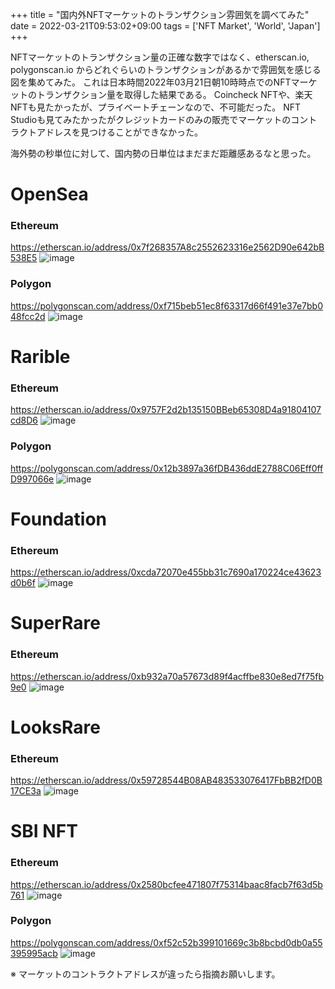 +++
title = "国内外NFTマーケットのトランザクション雰囲気を調べてみた"
date = 2022-03-21T09:53:02+09:00
tags = ['NFT Market', 'World', 'Japan']
+++

NFTマーケットのトランザクション量の正確な数字ではなく、etherscan.io, polygonscan.io からどれぐらいのトランザクションがあるかで雰囲気を感じる図を集めてみた。
これは日本時間2022年03月21日朝10時時点でのNFTマーケットのトランザクション量を取得した結果である。
Coincheck NFTや、楽天 NFTも見たかったが、プライベートチェーンなので、不可能だった。
NFT Studioも見てみたかったがクレジットカードのみの販売でマーケットのコントラクトアドレスを見つけることができなかった。

海外勢の秒単位に対して、国内勢の日単位はまだまだ距離感あるなと思った。

# OpenSea
### Ethereum
https://etherscan.io/address/0x7f268357A8c2552623316e2562D90e642bB538E5
![image](/images/post/2022-03-21/opensea-ethereum.png)

### Polygon
https://polygonscan.com/address/0xf715beb51ec8f63317d66f491e37e7bb048fcc2d
![image](/images/post/2022-03-21/opensea-polygon.png)

# Rarible
### Ethereum
https://etherscan.io/address/0x9757F2d2b135150BBeb65308D4a91804107cd8D6
![image](/images/post/2022-03-21/rarible-ethereum.png)

### Polygon
https://polygonscan.com/address/0x12b3897a36fDB436ddE2788C06Eff0ffD997066e
![image](/images/post/2022-03-21/rarible-polygon.png)

# Foundation
### Ethereum
https://etherscan.io/address/0xcda72070e455bb31c7690a170224ce43623d0b6f
![image](/images/post/2022-03-21/foundation-ethereum.png)

# SuperRare
### Ethereum
https://etherscan.io/address/0xb932a70a57673d89f4acffbe830e8ed7f75fb9e0
![image](/images/post/2022-03-21/superrare-ethereum.png)

# LooksRare
### Ethereum
https://etherscan.io/address/0x59728544B08AB483533076417FbBB2fD0B17CE3a
![image](/images/post/2022-03-21/looksrare-ethereum.png)

# SBI NFT
### Ethereum
https://etherscan.io/address/0x2580bcfee471807f75314baac8facb7f63d5b761
![image](/images/post/2022-03-21/sbinft-ethereum.png)

### Polygon
https://polygonscan.com/address/0xf52c52b399101669c3b8bcbd0db0a55395995acb
![image](/images/post/2022-03-21/sbinft-polygon.png)

※ マーケットのコントラクトアドレスが違ったら指摘お願いします。
